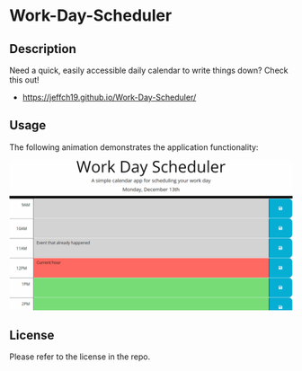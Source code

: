 # Work-Day-Scheduler

## Description

Need a quick, easily accessible daily calendar to write things down? Check this out!

* https://jeffch19.github.io/Work-Day-Scheduler/ 

## Usage

The following animation demonstrates the application functionality:

<!-- review/update image) -->
![A user clicks on slots on the color-coded calendar and edits the events.](./05-third-party-apis-homework-demo.gif)

## License

Please refer to the license in the repo.